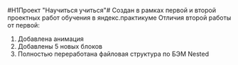 #H1Проект "Научиться учиться"#
Создан в рамках первой и второй проектных работ обучения в яндекс.практикуме
Отличия второй работы от первой: 
1. Добавлена анимация
2. Добавлены 5 новых блоков
3. Полностью переработана файловая структура по БЭМ Nested

